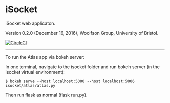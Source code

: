 # iSocket
iSocket web applicaton.

Version 0.2.0 (December 16, 2016), Woolfson Group, University of Bristol.

[![CircleCI](https://circleci.com/gh/woolfson-group/isocket.svg?style=shield&circle-token=355d5025e9404cf5b00fc2e6150f05bfbccc3036)](https://circleci.com/gh/woolfson-group/isocket)


---
To run the Atlas app via bokeh server:

In one terminal, navigate to the isocket folder and run bokeh server (in the isocket virtual environment):

    $ bokeh serve --host localhost:5000 --host localhost:5006 isocket/atlas/atlas.py

Then run flask as normal (flask run.py). 
